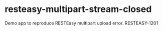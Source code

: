 # resteasy-multipart-stream-closed

Demo app to reproduce RESTEasy multipart upload error. RESTEASY-1201
